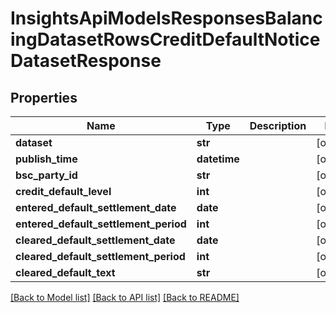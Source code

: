 # InsightsApiModelsResponsesBalancingDatasetRowsCreditDefaultNoticeDatasetResponse

## Properties
Name | Type | Description | Notes
------------ | ------------- | ------------- | -------------
**dataset** | **str** |  | [optional] 
**publish_time** | **datetime** |  | [optional] 
**bsc_party_id** | **str** |  | [optional] 
**credit_default_level** | **int** |  | [optional] 
**entered_default_settlement_date** | **date** |  | [optional] 
**entered_default_settlement_period** | **int** |  | [optional] 
**cleared_default_settlement_date** | **date** |  | [optional] 
**cleared_default_settlement_period** | **int** |  | [optional] 
**cleared_default_text** | **str** |  | [optional] 

[[Back to Model list]](../README.md#documentation-for-models) [[Back to API list]](../README.md#documentation-for-api-endpoints) [[Back to README]](../README.md)

